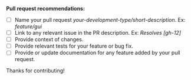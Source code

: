 **Pull request recommendations:**
- [ ] Name your pull request _your-development-type/short-description_. Ex: _feature/gui_
- [ ] Link to any relevant issue in the PR description. Ex: _Resolves [gh-12]_
- [ ] Provide context of changes.
- [ ] Provide relevant tests for your feature or bug fix.
- [ ] Provide or update documentation for any feature added by your pull request.

Thanks for contributing!